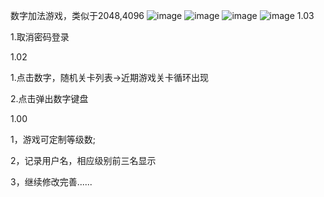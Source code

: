 数字加法游戏，类似于2048,4096
![image](https://github.com/xushiyou23/2020/blob/master/ShowImage/Simulator%20Screen%20Shot%202017%E5%B9%B47%E6%9C%883%E6%97%A5%20%E4%B8%8B%E5%8D%885.23.06.png)
![image](https://github.com/xushiyou23/2020/blob/master/ShowImage/Simulator%20Screen%20Shot%202017%E5%B9%B47%E6%9C%884%E6%97%A5%20%E4%B8%8B%E5%8D%884.32.12.png)
![image](https://github.com/xushiyou23/2020/blob/master/ShowImage/Simulator%20Screen%20Shot%202017%E5%B9%B47%E6%9C%884%E6%97%A5%20%E4%B8%8B%E5%8D%884.32.15.png)
![image](https://github.com/xushiyou23/2020/blob/master/ShowImage/Simulator%20Screen%20Shot%202017%E5%B9%B47%E6%9C%884%E6%97%A5%20%E4%B8%8B%E5%8D%884.32.22.png)
1.03

1.取消密码登录


1.02

1.点击数字，随机关卡列表->近期游戏关卡循环出现

2.点击弹出数字键盘


1.00

1，游戏可定制等级数;

2，记录用户名，相应级别前三名显示

3，继续修改完善......
